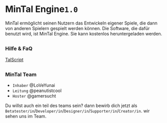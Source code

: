 
# MinTal Engine`1.0`

MinTal ermöglicht seinen Nutzern das Entwickeln eigener Spiele, die dann von anderen Spielern gespielt werden können. Die Software, die dafür benutzt wird, ist MinTal Engine. Sie kann kostenlos heruntergeladen werden.

## 
### Hilfe & FaQ
[TalScript](https://github.com/LoVeYunai/MinTal-Engine/blob/main/TALSCRIPT.md)

##
### MinTal Team
* `Inhaber` @LoVeYunai
* `Leitung` @peanutistcool
* `Hoster` @gamersucht

Du willst auch ein teil des teams sein?
dann bewirb dich jetzt als  `Betatester/in`/`Developer/in`/`Designer/in`/`Supporter/in`/`Creator/in`. wir sehen uns im Team.
